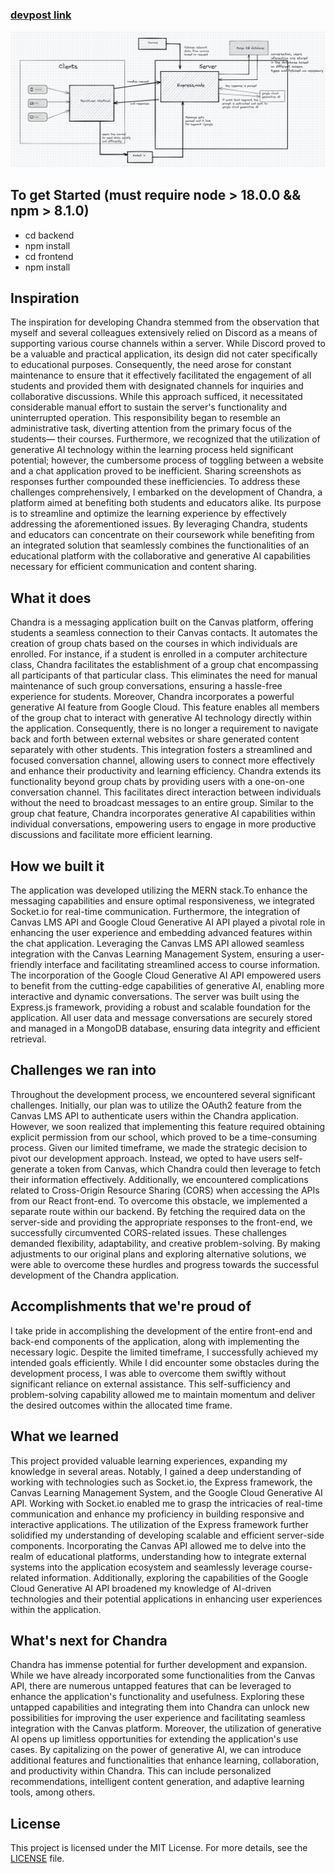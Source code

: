 ### [devpost link](https://devpost.com/software/chandra-dk1ulx?ref_content=my-projects-tab&ref_feature=my_projects)

![chandra architecture diagram](frontEnd/src/assets/chandraArch.png)

## To get Started (must require node > 18.0.0 && npm > 8.1.0)
 - cd backend
 - npm install
 - cd frontend
 - npm install

## Inspiration
The inspiration for developing Chandra stemmed from the observation that myself and several colleagues extensively relied on Discord as a means of supporting various course channels within a server. While Discord proved to be a valuable and practical application, its design did not cater specifically to educational purposes. Consequently, the need arose for constant maintenance to ensure that it effectively facilitated the engagement of all students and provided them with designated channels for inquiries and collaborative discussions. While this approach sufficed, it necessitated considerable manual effort to sustain the server's functionality and uninterrupted operation. This responsibility began to resemble an administrative task, diverting attention from the primary focus of the students— their courses. Furthermore, we recognized that the utilization of generative AI technology within the learning process held significant potential; however, the cumbersome process of toggling between a website and a chat application proved to be inefficient. Sharing screenshots as responses further compounded these inefficiencies.
To address these challenges comprehensively, I embarked on the development of Chandra, a platform aimed at benefiting both students and educators alike. Its purpose is to streamline and optimize the learning experience by effectively addressing the aforementioned issues. By leveraging Chandra, students and educators can concentrate on their coursework while benefiting from an integrated solution that seamlessly combines the functionalities of an educational platform with the collaborative and generative AI capabilities necessary for efficient communication and content sharing.
## What it does
Chandra is a messaging application built on the Canvas platform, offering students a seamless connection to their Canvas contacts. It automates the creation of group chats based on the courses in which individuals are enrolled. For instance, if a student is enrolled in a computer architecture class, Chandra facilitates the establishment of a group chat encompassing all participants of that particular class. This eliminates the need for manual maintenance of such group conversations, ensuring a hassle-free experience for students.
Moreover, Chandra incorporates a powerful generative AI feature from Google Cloud. This feature enables all members of the group chat to interact with generative AI technology directly within the application. Consequently, there is no longer a requirement to navigate back and forth between external websites or share generated content separately with other students. This integration fosters a streamlined and focused conversation channel, allowing users to connect more effectively and enhance their productivity and learning efficiency.
Chandra extends its functionality beyond group chats by providing users with a one-on-one conversation channel. This facilitates direct interaction between individuals without the need to broadcast messages to an entire group. Similar to the group chat feature, Chandra incorporates generative AI capabilities within individual conversations, empowering users to engage in more productive discussions and facilitate more efficient learning.
## How we built it
The application was developed utilizing the MERN stack.To enhance the messaging capabilities and ensure optimal responsiveness, we integrated Socket.io for real-time communication.
Furthermore, the integration of Canvas LMS API and Google Cloud Generative AI API played a pivotal role in enhancing the user experience and embedding advanced features within the chat application. Leveraging the Canvas LMS API allowed seamless integration with the Canvas Learning Management System, ensuring a user-friendly interface and facilitating streamlined access to course information. The incorporation of the Google Cloud Generative AI API empowered users to benefit from the cutting-edge capabilities of generative AI, enabling more interactive and dynamic conversations.
The server was built using the Express.js framework, providing a robust and scalable foundation for the application. All user data and message conversations are securely stored and managed in a MongoDB database, ensuring data integrity and efficient retrieval.
## Challenges we ran into
Throughout the development process, we encountered several significant challenges. Initially, our plan was to utilize the OAuth2 feature from the Canvas LMS API to authenticate users within the Chandra application. However, we soon realized that implementing this feature required obtaining explicit permission from our school, which proved to be a time-consuming process. Given our limited timeframe, we made the strategic decision to pivot our development approach. Instead, we opted to have users self-generate a token from Canvas, which Chandra could then leverage to fetch their information effectively.
Additionally, we encountered complications related to Cross-Origin Resource Sharing (CORS) when accessing the APIs from our React front-end. To overcome this obstacle, we implemented a separate route within our backend. By fetching the required data on the server-side and providing the appropriate responses to the front-end, we successfully circumvented CORS-related issues.
These challenges demanded flexibility, adaptability, and creative problem-solving. By making adjustments to our original plans and exploring alternative solutions, we were able to overcome these hurdles and progress towards the successful development of the Chandra application.
## Accomplishments that we're proud of
I take pride in accomplishing the development of the entire front-end and back-end components of the application, along with implementing the necessary logic. Despite the limited timeframe, I successfully achieved my intended goals efficiently. While I did encounter some obstacles during the development process, I was able to overcome them swiftly without significant reliance on external assistance. This self-sufficiency and problem-solving capability allowed me to maintain momentum and deliver the desired outcomes within the allocated time frame.
## What we learned
This project provided valuable learning experiences, expanding my knowledge in several areas. Notably, I gained a deep understanding of working with technologies such as Socket.io, the Express framework, the Canvas Learning Management System, and the Google Cloud Generative AI API.
Working with Socket.io enabled me to grasp the intricacies of real-time communication and enhance my proficiency in building responsive and interactive applications. The utilization of the Express framework further solidified my understanding of developing scalable and efficient server-side components.
Incorporating the Canvas API allowed me to delve into the realm of educational platforms, understanding how to integrate external systems into the application ecosystem and seamlessly leverage course-related information.
Additionally, exploring the capabilities of the Google Cloud Generative AI API broadened my knowledge of AI-driven technologies and their potential applications in enhancing user experiences within the application.
## What's next for Chandra
Chandra has immense potential for further development and expansion. While we have already incorporated some functionalities from the Canvas API, there are numerous untapped features that can be leveraged to enhance the application's functionality and usefulness. Exploring these untapped capabilities and integrating them into Chandra can unlock new possibilities for improving the user experience and facilitating seamless integration with the Canvas platform.
Moreover, the utilization of generative AI opens up limitless opportunities for extending the application's use cases. By capitalizing on the power of generative AI, we can introduce additional features and functionalities that enhance learning, collaboration, and productivity within Chandra. This can include personalized recommendations, intelligent content generation, and adaptive learning tools, among others.

## License
This project is licensed under the MIT License. For more details, see the [LICENSE](LICENSE.txt) file.



